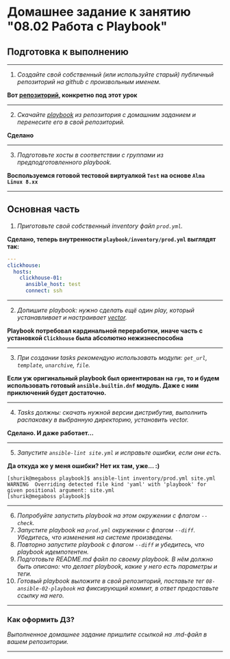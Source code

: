 # Домашнее задание к занятию "08.02 Работа с Playbook"

## Подготовка к выполнению

----
1. *Создайте свой собственный (или используйте старый) публичный репозиторий на github с произвольным именем.*

**Вот [репозиторий](https://github.com/zlobniyshurik/netology-block2-dz82-repo), конкретно под этот урок**

----
2. *Скачайте [playbook](./playbook/) из репозитория с домашним заданием и перенесите его в свой репозиторий.*

**Сделано**

----
3. *Подготовьте хосты в соответствии с группами из предподготовленного playbook.*

**Воспользуемся готовой тестовой виртуалкой `Test` на основе `Alma Linux 8.xx`**

----
## Основная часть

1. *Приготовьте свой собственный inventory файл `prod.yml`.*

**Сделано, теперь внутренности `playbook/inventory/prod.yml` выглядят так:**  
```yml
---
clickhouse:
  hosts:
    clickhouse-01:
      ansible_host: test
      connect: ssh
```

----
2. *Допишите playbook: нужно сделать ещё один play, который устанавливает и настраивает [vector](https://vector.dev).*

**Playbook потребовал кардинальной переработки, иначе часть с установкой `Clickhouse` была абсолютно нежизнеспособна**  

----
3. *При создании tasks рекомендую использовать модули: `get_url`, `template`, `unarchive`, `file`.*

**Если уж оригинальный playbook был ориентирован на `rpm`, то и будем использовать готовый `ansible.builtin.dnf` модуль. Даже с ним приключений будет достаточно.**  

----
4. *Tasks должны: скачать нужной версии дистрибутив, выполнить распаковку в выбранную директорию, установить vector.*

**Сделано. И даже работает...**

----
5. *Запустите `ansible-lint site.yml` и исправьте ошибки, если они есть.*

**Да откуда же у меня ошибки? Нет их там, уже... :)**  
```
[shurik@megaboss playbook]$ ansible-lint inventory/prod.yml site.yml 
WARNING  Overriding detected file kind 'yaml' with 'playbook' for given positional argument: site.yml
[shurik@megaboss playbook]$
```

----
6. *Попробуйте запустить playbook на этом окружении с флагом `--check`.*
7. *Запустите playbook на `prod.yml` окружении с флагом `--diff`. Убедитесь, что изменения на системе произведены.*
8. *Повторно запустите playbook с флагом `--diff` и убедитесь, что playbook идемпотентен.*
9. *Подготовьте README.md файл по своему playbook. В нём должно быть описано: что делает playbook, какие у него есть параметры и теги.*
10. *Готовый playbook выложите в свой репозиторий, поставьте тег `08-ansible-02-playbook` на фиксирующий коммит, в ответ предоставьте ссылку на него.*

---

### Как оформить ДЗ?

*Выполненное домашнее задание пришлите ссылкой на .md-файл в вашем репозитории.*

---
